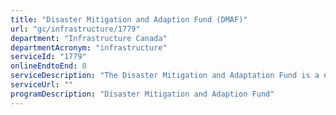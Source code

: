 ```yaml
---
title: "Disaster Mitigation and Adaption Fund (DMAF)"
url: "gc/infrastructure/1779"
department: "Infrastructure Canada"
departmentAcronym: "infrastructure"
serviceId: "1779"
onlineEndtoEnd: 0
serviceDescription: "The Disaster Mitigation and Adaptation Fund is a national, competitive, merit-based contribution program.  The DMAF is aimed at strengthening the resilience of Canadian communities through investments in large-scale infrastructure projects, including natural infrastructure projects, enabling them to better manage the risk associated with current and future natural hazards, such as floods, wildfires and droughts.  The program was launched in May 2018."
serviceUrl: ""
programDescription: "Disaster Mitigation and Adaption Fund"
---
```


